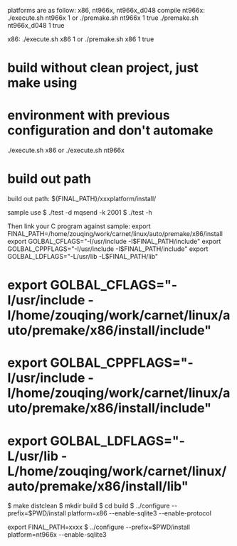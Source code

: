 platforms are as follow:
    x86, nt966x, nt966x_d048
compile
nt966x:
    ./execute.sh nt966x 1
    or
    ./premake.sh nt966x 1 true 
    ./premake.sh nt966x_d048 1 true 

x86:
    ./execute.sh x86 1
    or
    ./premake.sh x86 1 true


# build without clean project, just make using 
# environment with previous configuration and don't automake
./execute.sh x86 
or 
./execute.sh nt966x


# build out path
build out path: ${FINAL_PATH}/xxxplatform/install/


sample use
$ ./test -d mqsend -k 2001
$ ./test -h

Then link your C program against sample:
 export FINAL_PATH=/home/zouqing/work/carnet/linux/auto/premake/x86/install
 export GOLBAL_CFLAGS="-I/usr/include -I$FINAL_PATH/include"
 export GOLBAL_CPPFLAGS="-I/usr/include -I$FINAL_PATH/include"
 export GOLBAL_LDFLAGS="-L/usr/lib -L$FINAL_PATH/lib"
# export GOLBAL_CFLAGS="-I/usr/include -I/home/zouqing/work/carnet/linux/auto/premake/x86/install/include"
# export GOLBAL_CPPFLAGS="-I/usr/include -I/home/zouqing/work/carnet/linux/auto/premake/x86/install/include"
# export GOLBAL_LDFLAGS="-L/usr/lib -L/home/zouqing/work/carnet/linux/auto/premake/x86/install/lib"
$ make distclean
$ mkdir build
$ cd build
$ ../configure --prefix=$PWD/install platform=x86 --enable-sqlite3 --enable-protocol

export FINAL_PATH=xxxx
$ ../configure --prefix=$PWD/install platform=nt966x --enable-sqlite3


